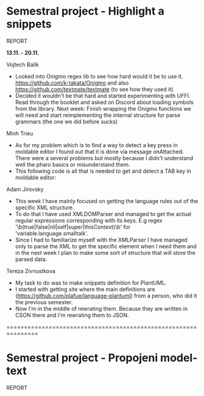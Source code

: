 # Semestral project - Highlight a snippets
REPORT

**13.11. - 20.11.**

Vojtech Balik
- Looked into Onigmo regex lib to see how hard would it be to use it. https://github.com/k-takata/Onigmo and also https://github.com/textmate/textmate (to see how they used it).
- Decided it wouldn't be that hard and started experimenting with UFFI. Read through the booklet and asked on Discord about loading symbols from the library.
Next week: Finish wrapping the Onigmo functions we will need and start reimplementing the internal structure for parse grammars (the one we did before sucks)

Minh Trieu
- As for my problem which is to find a way to detect a key press in moldable editor I found out that it is done via message onAttached. There were a several problems but mostly because I didn't understand well the pharo basics or misunderstand them. 
- This following code is all that is needed to get and detect a TAB key in moldable editor:

Adam Jirovsky
- This week I have mainly focused on getting the language rules out of the specific XML structure.
- To do that I have used XMLDOMParser and managed to get the actual regular expressions corresponding with its keys. E.g regex '\b(true|false|nil|self|super|thisContext)\b' for 'variable.language.smalltalk'.
- Since I had to familiarize myself with the XMLParser I have managed only to parse the XML to get the specific element when I need them and in the next week I plan to make some sort of structure that will store the parsed data.

Tereza Zivnustkova
- My task to do was to make snippets definition for PlantUML.
- I started with getting site where the main definitions are (https://github.com/plafue/language-plantuml) from a person, who did it the previous semester.
- Now I'm in the middle of rewrating them. Because they are written in CSON there and I'm rewrating them to JSON.

===============================================================

# Semestral project - Propojeni model-text
REPORT


